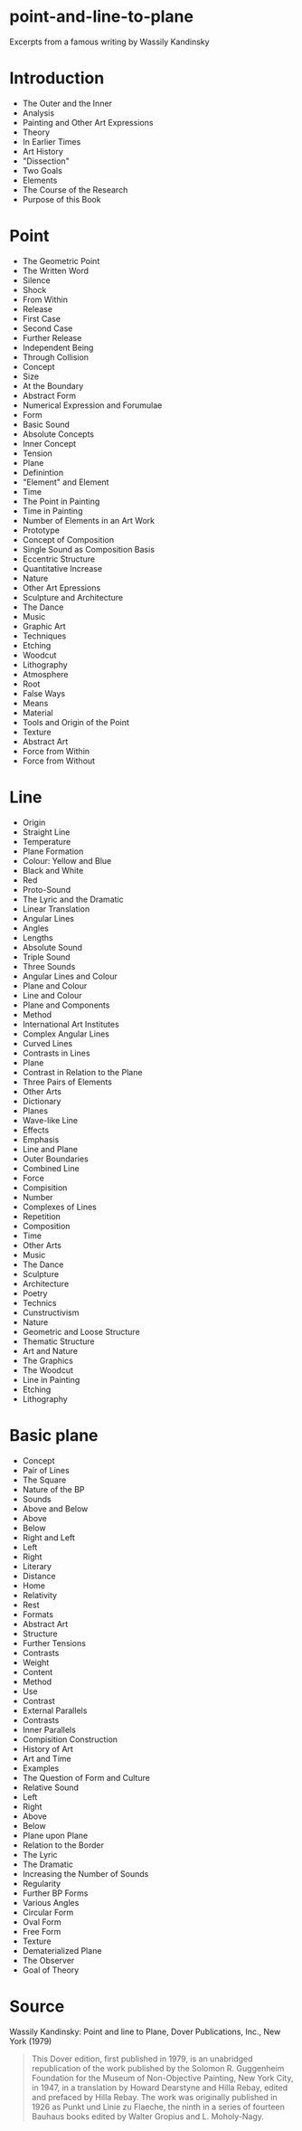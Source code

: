 # point-and-line-to-plane
Excerpts from a famous writing by Wassily Kandinsky

# Introduction
- The Outer and the Inner
- Analysis
- Painting and Other Art Expressions
- Theory
- In Earlier Times
- Art History
- "Dissection"
- Two Goals
- Elements
- The Course of the Research
- Purpose of this Book

# Point
- The Geometric Point
- The Written Word
- Silence
- Shock
- From Within
- Release
- First Case
- Second Case
- Further Release
- Independent Being
- Through Collision
- Concept
- Size
- At the Boundary
- Abstract Form
- Numerical Expression and Forumulae
- Form
- Basic Sound
- Absolute Concepts
- Inner Concept
- Tension
- Plane
- Definintion
- "Element" and Element
- Time
- The Point in Painting
- Time in Painting
- Number of Elements in an Art Work
- Prototype
- Concept of Composition
- Single Sound as Composition Basis
- Eccentric Structure
- Quantitative Increase
- Nature
- Other Art Epressions
- Sculpture and Architecture
- The Dance
- Music
- Graphic Art
- Techniques
- Etching
- Woodcut
- Lithography
- Atmosphere
- Root
- False Ways
- Means
- Material
- Tools and Origin of the Point
- Texture
- Abstract Art
- Force from Within
- Force from Without

# Line
- Origin
- Straight Line
- Temperature
- Plane Formation
- Colour: Yellow and Blue
- Black and White
- Red
- Proto-Sound
- The Lyric and the Dramatic
- Linear Translation
- Angular Lines
- Angles
- Lengths
- Absolute Sound
- Triple Sound
- Three Sounds
- Angular Lines and Colour
- Plane and Colour
- Line and Colour
- Plane and Components
- Method
- International Art Institutes
- Complex Angular Lines
- Curved Lines
- Contrasts in Lines
- Plane
- Contrast in Relation to the Plane
- Three Pairs of Elements
- Other Arts
- Dictionary
- Planes
- Wave-like Line
- Effects
- Emphasis
- Line and Plane
- Outer Boundaries
- Combined Line
- Force
- Compisition
- Number
- Complexes of Lines
- Repetition
- Composition
- Time
- Other Arts
- Music
- The Dance
- Sculpture
- Architecture
- Poetry
- Technics
- Cunstructivism
- Nature
- Geometric and Loose Structure
- Thematic Structure
- Art and Nature
- The Graphics
- The Woodcut
- Line in Painting
- Etching
- Lithography

# Basic plane
- Concept
- Pair of Lines
- The Square
- Nature of the BP
- Sounds
- Above and Below
- Above
- Below
- Right and Left
- Left
- Right
- Literary
- Distance
- Home
- Relativity
- Rest
- Formats
- Abstract Art
- Structure
- Further Tensions
- Contrasts
- Weight
- Content
- Method
- Use
- Contrast
- External Parallels
- Contrasts
- Inner Parallels
- Compisition Construction
- History of Art
- Art and Time
- Examples
- The Question of Form and Culture
- Relative Sound
- Left
- Right
- Above
- Below
- Plane upon Plane
- Relation to the Border
- The Lyric
- The Dramatic
- Increasing the Number of Sounds
- Regularity
- Further BP Forms
- Various Angles
- Circular Form
- Oval Form
- Free Form
- Texture
- Dematerialized Plane
- The Observer
- Goal of Theory

# Source
Wassily Kandinsky: Point and line to Plane, Dover Publications, Inc., New York (1979)

> This Dover edition, first published in 1979, is an unabridged republication of the work published by the Solomon R. Guggenheim Foundation for the Museum of Non-Objective Painting, New York City, in 1947, in a translation by Howard Dearstyne and Hilla Rebay, edited and prefaced by Hilla Rebay. The work was originally published in 1926 as Punkt und Linie zu Flaeche, the ninth in a series of fourteen Bauhaus books edited by Walter Gropius and L. Moholy-Nagy.
